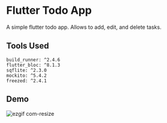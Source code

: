 # Flutter Todo App

A simple flutter todo app. Allows to add, edit, and delete tasks.

## Tools Used

`build_runner: ^2.4.6`\
`flutter_bloc: ^8.1.3`\
`sqflite: ^2.3.0`\
`mockito: ^5.4.2`\
`freezed: ^2.4.1`


## Demo

![ezgif com-resize](https://github.com/hzdelgado/flutter-bloc-sqlite/assets/88523514/10bcde68-ea02-45ed-93a6-79e15f8d21f0)
